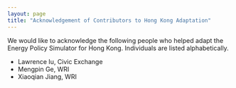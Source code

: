 ```yaml
---
layout: page
title: "Acknowledgement of Contributors to Hong Kong Adaptation"
---
```


We would like to acknowledge the following people who helped adapt the Energy Policy Simulator for Hong Kong.  Individuals are listed alphabetically.

* Lawrence Iu, Civic Exchange
* Mengpin Ge, WRI
* Xiaoqian Jiang, WRI
